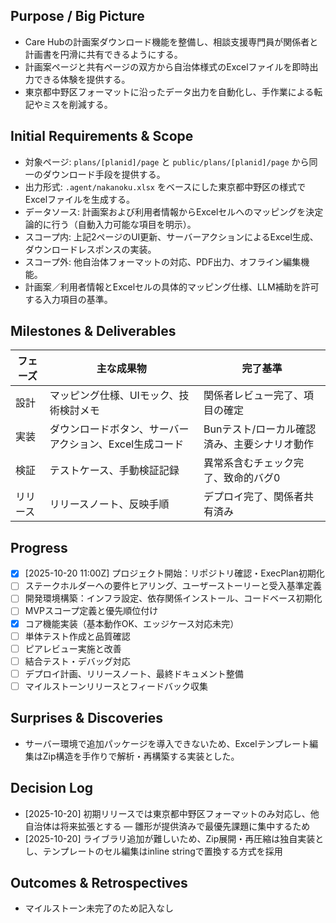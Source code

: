 ## Purpose / Big Picture

- Care Hubの計画案ダウンロード機能を整備し、相談支援専門員が関係者と計画書を円滑に共有できるようにする。
- 計画案ページと共有ページの双方から自治体様式のExcelファイルを即時出力できる体験を提供する。
- 東京都中野区フォーマットに沿ったデータ出力を自動化し、手作業による転記やミスを削減する。

## Initial Requirements & Scope

- 対象ページ: `plans/[planid]/page` と `public/plans/[planid]/page` から同一のダウンロード手段を提供する。
- 出力形式: `.agent/nakanoku.xlsx` をベースにした東京都中野区の様式でExcelファイルを生成する。
- データソース: 計画案および利用者情報からExcelセルへのマッピングを決定論的に行う（自動入力可能な項目を明示）。
- スコープ内: 上記2ページのUI更新、サーバーアクションによるExcel生成、ダウンロードレスポンスの実装。
- スコープ外: 他自治体フォーマットの対応、PDF出力、オフライン編集機能。
- <unclear> 計画案／利用者情報とExcelセルの具体的マッピング仕様、LLM補助を許可する入力項目の基準。

## Milestones & Deliverables

| フェーズ | 主な成果物 | 完了基準 |
|-----------|-------------|-----------|
| 設計 | マッピング仕様、UIモック、技術検討メモ | 関係者レビュー完了、<unclear>項目の確定 |
| 実装 | ダウンロードボタン、サーバーアクション、Excel生成コード | Bunテスト/ローカル確認済み、主要シナリオ動作 |
| 検証 | テストケース、手動検証記録 | 異常系含むチェック完了、致命的バグ0 |
| リリース | リリースノート、反映手順 | デプロイ完了、関係者共有済み |

## Progress

- [x] [2025-10-20 11:00Z] プロジェクト開始：リポジトリ確認・ExecPlan初期化
- [ ] ステークホルダーへの要件ヒアリング、ユーザーストーリーと受入基準定義
- [ ] 開発環境構築：インフラ設定、依存関係インストール、コードベース初期化
- [ ] MVPスコープ定義と優先順位付け
- [x] コア機能実装（基本動作OK、エッジケース対応未完）
- [ ] 単体テスト作成と品質確認
- [ ] ピアレビュー実施と改善
- [ ] 結合テスト・デバッグ対応
- [ ] デプロイ計画、リリースノート、最終ドキュメント整備
- [ ] マイルストーンリリースとフィードバック収集

## Surprises & Discoveries

- サーバー環境で追加パッケージを導入できないため、Excelテンプレート編集はZip構造を手作りで解析・再構築する実装とした。

## Decision Log

- [2025-10-20] 初期リリースでは東京都中野区フォーマットのみ対応し、他自治体は将来拡張とする — 雛形が提供済みで最優先課題に集中するため
- [2025-10-20] ライブラリ追加が難しいため、Zip展開・再圧縮は独自実装とし、テンプレートのセル編集はinline stringで置換する方式を採用

## Outcomes & Retrospectives

- マイルストーン未完了のため記入なし
